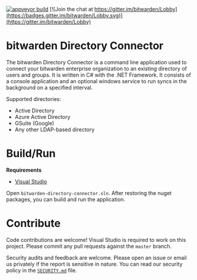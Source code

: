 [![appveyor build](https://ci.appveyor.com/api/projects/status/github/bitwarden/directory-connector?branch=master&svg=true)](https://ci.appveyor.com/project/bitwarden/directory-connector)
[![Join the chat at https://gitter.im/bitwarden/Lobby](https://badges.gitter.im/bitwarden/Lobby.svg)](https://gitter.im/bitwarden/Lobby)

# bitwarden Directory Connector

The bitwarden Directory Connector is a command line application used to connect your bitwarden enterprise organization to an existing directory of users and groups.
It is written in C# with the .NET Framework. It consists of a console application and an optional windows service to run syncs in the background on a specified interval.

Supported directories:
- Active Directory
- Azure Active Directory
- GSuite (Google)
- Any other LDAP-based directory

# Build/Run

**Requirements**

- [Visual Studio](https://www.visualstudio.com/)

Open `bitwarden-directory-connector.sln`. After restoring the nuget packages, you can build and run the application.

# Contribute

Code contributions are welcome! Visual Studio is required to work on this project. Please commit any pull requests against the `master` branch.

Security audits and feedback are welcome. Please open an issue or email us privately if the report is sensitive in nature. You can read our security policy in the [`SECURITY.md`](SECURITY.md) file.
